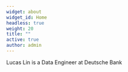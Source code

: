 ```yaml
---
widget: about
widget_id: Home
headless: true
weight: 20
title: ""
active: true
author: admin
---
```

Lucas Lin is a Data Engineer at Deutsche Bank